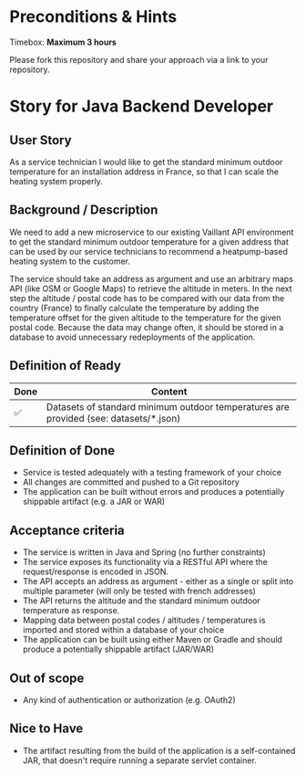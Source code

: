 
# Preconditions & Hints

Timebox: **Maximum 3 hours**

Please fork this repository and share your approach via a link to your repository.

# Story for Java Backend Developer

## User Story

As a service technician I would like to get the standard minimum outdoor temperature for an installation address in France, 
so that I can scale the heating system properly.

## Background /  Description
We need to add a new microservice to our existing Vaillant API environment to get the standard minimum outdoor temperature for 
a given address that can be used by our service technicians to recommend a heatpump-based heating system to the customer.

The service should take an address as argument and use an arbitrary maps API (like OSM or Google Maps) to retrieve the altitude in meters.
In the next step the altitude / postal code has to be compared with our data from the country (France) to finally calculate the temperature 
by adding the temperature offset for the given altitude to the temperature for the given postal code.
Because the data may change often, it should be stored in a database to avoid unnecessary redeployments of the application.

## Definition of Ready

| Done | Content                                                                               |
|------|---------------------------------------------------------------------------------------|
| ✅    | Datasets of standard minimum outdoor temperatures are provided (see: datasets/*.json) |

## Definition of Done

* Service is tested adequately with a testing framework of your choice
* All changes are committed and pushed to a Git repository
* The application can be built without errors and produces a potentially shippable artifact (e.g. a JAR or WAR)

## Acceptance criteria

* The service is written in Java and Spring (no further constraints)
* The service exposes its functionality via a RESTful API where the request/response is encoded in JSON.
* The API accepts an address as argument - either as a single or split into multiple parameter (will only be tested with french addresses)
* The API returns the altitude and the standard minimum outdoor temperature as response.
* Mapping data between postal codes / altitudes / temperatures is imported and stored within a database of your choice
* The application can be built using either Maven or Gradle and should produce a potentially shippable artifact (JAR/WAR)

## Out of scope

* Any kind of authentication or authorization (e.g. OAuth2)

## Nice to Have

* The artifact resulting from the build of the application is a self-contained JAR, that doesn't require running a separate servlet container.